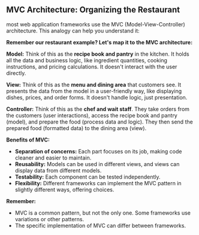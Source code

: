 ## MVC Architecture: Organizing the Restaurant
most web application frameworks use the MVC (Model-View-Controller) architecture. This analogy can help you understand it:

**Remember our restaurant example? Let's map it to the MVC architecture:**

**Model:** Think of this as the **recipe book and pantry** in the kitchen. It holds all the data and business logic, like ingredient quantities, cooking instructions, and pricing calculations. It doesn't interact with the user directly.

**View:** Think of this as the **menu and dining area** that customers see. It presents the data from the model in a user-friendly way, like displaying dishes, prices, and order forms. It doesn't handle logic, just presentation.

**Controller:** Think of this as the **chef and wait staff**. They take orders from the customers (user interactions), access the recipe book and pantry (model), and prepare the food (process data and logic). They then send the prepared food (formatted data) to the dining area (view).

**Benefits of MVC:**

* **Separation of concerns:** Each part focuses on its job, making code cleaner and easier to maintain.
* **Reusability:** Models can be used in different views, and views can display data from different models.
* **Testability:** Each component can be tested independently.
* **Flexibility:** Different frameworks can implement the MVC pattern in slightly different ways, offering choices.

**Remember:**

* MVC is a common pattern, but not the only one. Some frameworks use variations or other patterns.
* The specific implementation of MVC can differ between frameworks.

